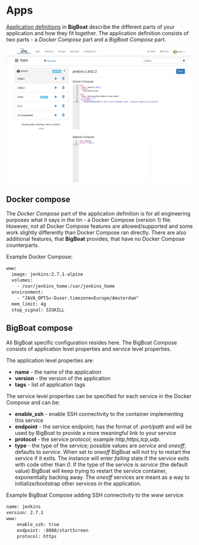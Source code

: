 # Apps
[Application definitions](/apps) in **BigBoat** describe the different parts of your application and how they fit together. The application definition consists of two parts - a *Docker Compose* part and a *BigBoat Compose* part.

![Apps page](../screenshots/apps.png)

## Docker compose
The *Docker Compose* part of the application definition is for all engineering purposes what it says in the tin - a Docker Compose (version 1) file. However, not all Docker Compose features are allowed/supported and some work slightly differently than Docker Compose ran directly. There are also additional features, that **BigBoat** provides, that have no Docker Compose counterparts.

Example Docker Compose:
```
www:
  image: jenkins:2.7.1-alpine
  volumes:
    - /var/jenkins_home:/var/jenkins_home
  environment:
    - "JAVA_OPTS=-Duser.timezone=Europe/Amsterdam"
  mem_limit: 4g
  stop_signal: SIGKILL
```

## BigBoat compose
All BigBoat specific configuration resides here. The BigBoat Compose consists of application level properties and service level properties.

The application level properties are:

  - **name** - the name of the application
  - **version** - the version of the application
  - **tags** - list of application tags

The service level properties can be specified for each service in the Docker Compose and can be:

  - **enable_ssh** - enable SSH connectivity to the container implementing this service
  - **endpoint** - the service endpoint; has the format of *:port/path* and will be used by BigBoat to provide a more meaningful link to your service
  - **protocol** - the service protocol; example *http,https,tcp,udp*.
  - **type** - the type of the service; possible values are *service* and *oneoff*; defaults to *service*.
  When set to *oneoff* BigBoat will not try to restart the service if it exits. The instance will enter *failing* state if the service exits with code other than *0*. If the type of the service is *service* (the default value) BigBoat will keep trying to restart the service container, exponentially backing away. The *oneoff* services are meant as a way to initialize/bootstrap other services in the application.

  Example BigBoat Compose adding SSH connectivity to the www service:
  ```
  name: jenkins
  version: 2.7.1
  www:
      enable_ssh: true
      endpoint: :8080/startScreen
      protocol: https
  ```
